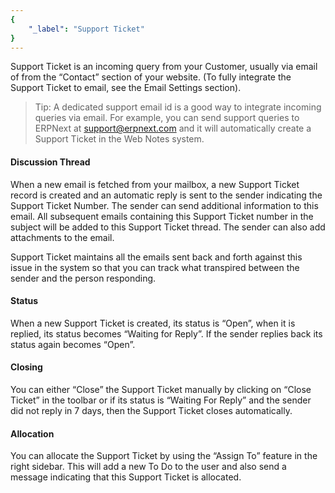 ```yaml
---
{
	"_label": "Support Ticket"
}
---
```

Support Ticket is an incoming query from your Customer, usually via email of from the “Contact” section of your website. (To fully integrate the Support Ticket to email, see the Email Settings section). 

> Tip: A dedicated support email id is a good way to integrate incoming queries via email. For example, you can send support queries to ERPNext at support@erpnext.com and it will automatically create a Support Ticket in the Web Notes system.

#### Discussion Thread

When a new email is fetched from your mailbox, a new Support Ticket record is created and an automatic reply is sent to the sender indicating the Support Ticket Number. The sender can send additional information to this email. All subsequent emails containing this Support Ticket number in the subject will be added to this Support Ticket thread. The sender can also add attachments to the email.

Support Ticket maintains all the emails sent back and forth against this issue in the system so that you can track what transpired between the sender and the person responding. 

#### Status

When a new Support Ticket is created, its status is “Open”, when it is replied, its status becomes “Waiting for Reply”. If the sender replies back its status again becomes “Open”.

#### Closing

You can either “Close” the Support Ticket manually by clicking on “Close Ticket” in the toolbar or if its status is “Waiting For Reply” and the sender did not reply in 7 days, then the Support Ticket closes automatically.

#### Allocation

You can allocate the Support Ticket by using the “Assign To” feature in the right sidebar. This will add a new To Do to the user and also send a message indicating that this Support Ticket is allocated.